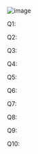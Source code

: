 ![image](https://github.com/Kiezroy/NCL/assets/67439231/49af87c6-a119-48a2-a957-3c34d471f53b)

Q1:

Q2:

Q3:

Q4:

Q5:

Q6:

Q7:

Q8:

Q9:

Q10:
